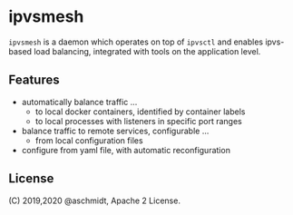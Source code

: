 # ipvsmesh

`ipvsmesh` is a daemon which operates on top of `ipvsctl` and enables ipvs-based load balancing, integrated with tools on the
application level.

## Features

* automatically balance traffic ... 
    * to local docker containers, identified by container labels
    * to local processes with listeners in specific port ranges
* balance traffic to remote services, configurable ...
    * from local configuration files
* configure from yaml file, with automatic reconfiguration

## License

(C) 2019,2020 @aschmidt, Apache 2 License.